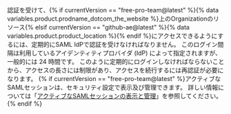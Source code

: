 認証を受けて、{% if currentVersion == "free-pro-team@latest" %}{% data variables.product.prodname_dotcom_the_website %}上のOrganizationのリソース{% elsif currentVersion == "github-ae@latest" %}{% data variables.product.product_location %}{% endif %}にアクセスできるようにするには、定期的にSAML IdPで認証を受けなければなりません。 このログイン間隔は利用しているアイデンティティプロバイダ (IdP) によって指定されますが、一般的には 24 時間です。 このように定期的にログインしなければならないことから、アクセスの長さには制限があり、アクセスを続行するには再認証が必要になります。 {% if currentVersion == "free-pro-team@latest" %}アクティブなSAMLセッションは、セキュリティ設定で表示及び管理できます。 詳しい情報については「[アクティブなSAMLセッションの表示と管理](/articles/viewing-and-managing-your-active-saml-sessions)」を参照してください。{% endif %}
